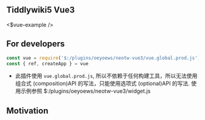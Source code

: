 ## Tiddlywiki5 Vue3

<$vue-example />

## For developers

```js
const vue = require('$:/plugins/oeyoews/neotw-vue3/vue.global.prod.js')
const { ref, createApp } = vue
```

* 此插件使用 `vue.global.prod.js`, 所以不依赖于任何构建工具，所以无法使用组合式 (composition)API 的写法，只能使用选项式 (optional)API 的写法. 使用示例参照 $:/plugins/oeyoews/neotw-vue3/widget.js

## Motivation

<!-- your plugin motivation, or why you write this plugin -->
